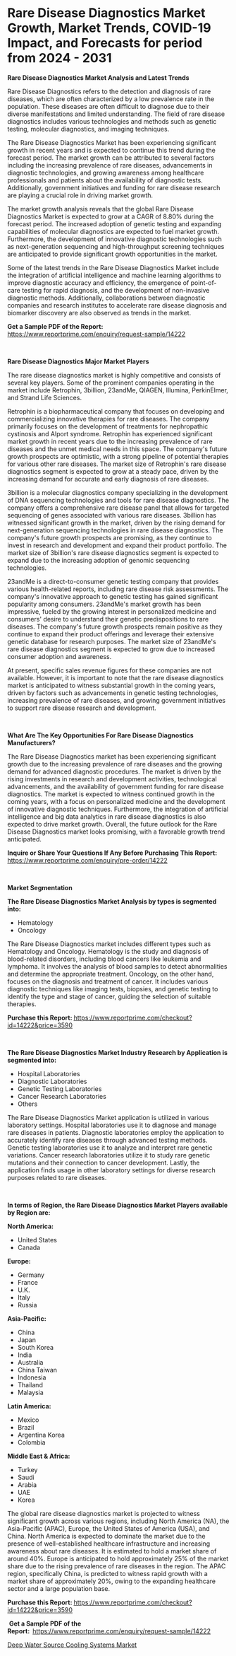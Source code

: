 <p><h1>Rare Disease Diagnostics Market Growth, Market Trends, COVID-19 Impact, and Forecasts for period from 2024 - 2031</h1></p><p><strong>Rare Disease Diagnostics Market Analysis and Latest Trends</strong></p>
<p><p>Rare Disease Diagnostics refers to the detection and diagnosis of rare diseases, which are often characterized by a low prevalence rate in the population. These diseases are often difficult to diagnose due to their diverse manifestations and limited understanding. The field of rare disease diagnostics includes various technologies and methods such as genetic testing, molecular diagnostics, and imaging techniques.</p><p>The Rare Disease Diagnostics Market has been experiencing significant growth in recent years and is expected to continue this trend during the forecast period. The market growth can be attributed to several factors including the increasing prevalence of rare diseases, advancements in diagnostic technologies, and growing awareness among healthcare professionals and patients about the availability of diagnostic tests. Additionally, government initiatives and funding for rare disease research are playing a crucial role in driving market growth.</p><p>The market growth analysis reveals that the global Rare Disease Diagnostics Market is expected to grow at a CAGR of 8.80% during the forecast period. The increased adoption of genetic testing and expanding capabilities of molecular diagnostics are expected to fuel market growth. Furthermore, the development of innovative diagnostic technologies such as next-generation sequencing and high-throughput screening techniques are anticipated to provide significant growth opportunities in the market.</p><p>Some of the latest trends in the Rare Disease Diagnostics Market include the integration of artificial intelligence and machine learning algorithms to improve diagnostic accuracy and efficiency, the emergence of point-of-care testing for rapid diagnosis, and the development of non-invasive diagnostic methods. Additionally, collaborations between diagnostic companies and research institutes to accelerate rare disease diagnosis and biomarker discovery are also observed as trends in the market.</p></p>
<p><strong>Get a Sample PDF of the Report:&nbsp;</strong> <a href="https://www.reportprime.com/enquiry/request-sample/14222">https://www.reportprime.com/enquiry/request-sample/14222</a></p>
<p>&nbsp;</p>
<p><strong>Rare Disease Diagnostics Major Market Players</strong></p>
<p><p>The rare disease diagnostics market is highly competitive and consists of several key players. Some of the prominent companies operating in the market include Retrophin, 3billion, 23andMe, QIAGEN, Illumina, PerkinElmer, and Strand Life Sciences.</p><p>Retrophin is a biopharmaceutical company that focuses on developing and commercializing innovative therapies for rare diseases. The company primarily focuses on the development of treatments for nephropathic cystinosis and Alport syndrome. Retrophin has experienced significant market growth in recent years due to the increasing prevalence of rare diseases and the unmet medical needs in this space. The company's future growth prospects are optimistic, with a strong pipeline of potential therapies for various other rare diseases. The market size of Retrophin's rare disease diagnostics segment is expected to grow at a steady pace, driven by the increasing demand for accurate and early diagnosis of rare diseases.</p><p>3billion is a molecular diagnostics company specializing in the development of DNA sequencing technologies and tools for rare disease diagnostics. The company offers a comprehensive rare disease panel that allows for targeted sequencing of genes associated with various rare diseases. 3billion has witnessed significant growth in the market, driven by the rising demand for next-generation sequencing technologies in rare disease diagnostics. The company's future growth prospects are promising, as they continue to invest in research and development and expand their product portfolio. The market size of 3billion's rare disease diagnostics segment is expected to expand due to the increasing adoption of genomic sequencing technologies.</p><p>23andMe is a direct-to-consumer genetic testing company that provides various health-related reports, including rare disease risk assessments. The company's innovative approach to genetic testing has gained significant popularity among consumers. 23andMe's market growth has been impressive, fueled by the growing interest in personalized medicine and consumers' desire to understand their genetic predispositions to rare diseases. The company's future growth prospects remain positive as they continue to expand their product offerings and leverage their extensive genetic database for research purposes. The market size of 23andMe's rare disease diagnostics segment is expected to grow due to increased consumer adoption and awareness.</p><p>At present, specific sales revenue figures for these companies are not available. However, it is important to note that the rare disease diagnostics market is anticipated to witness substantial growth in the coming years, driven by factors such as advancements in genetic testing technologies, increasing prevalence of rare diseases, and growing government initiatives to support rare disease research and development.</p></p>
<p>&nbsp;</p>
<p><strong>What Are The Key Opportunities For Rare Disease Diagnostics Manufacturers?</strong></p>
<p><p>The Rare Disease Diagnostics market has been experiencing significant growth due to the increasing prevalence of rare diseases and the growing demand for advanced diagnostic procedures. The market is driven by the rising investments in research and development activities, technological advancements, and the availability of government funding for rare disease diagnostics. The market is expected to witness continued growth in the coming years, with a focus on personalized medicine and the development of innovative diagnostic techniques. Furthermore, the integration of artificial intelligence and big data analytics in rare disease diagnostics is also expected to drive market growth. Overall, the future outlook for the Rare Disease Diagnostics market looks promising, with a favorable growth trend anticipated.</p></p>
<p><strong>Inquire or Share Your Questions If Any Before Purchasing This Report:</strong> <a href="https://www.reportprime.com/enquiry/pre-order/14222">https://www.reportprime.com/enquiry/pre-order/14222</a></p>
<p>&nbsp;</p>
<p><strong>Market Segmentation</strong></p>
<p><strong>The Rare Disease Diagnostics Market Analysis by types is segmented into:</strong></p>
<p><ul><li>Hematology</li><li>Oncology</li></ul></p>
<p><p>The Rare Disease Diagnostics market includes different types such as Hematology and Oncology. Hematology is the study and diagnosis of blood-related disorders, including blood cancers like leukemia and lymphoma. It involves the analysis of blood samples to detect abnormalities and determine the appropriate treatment. Oncology, on the other hand, focuses on the diagnosis and treatment of cancer. It includes various diagnostic techniques like imaging tests, biopsies, and genetic testing to identify the type and stage of cancer, guiding the selection of suitable therapies.</p></p>
<p><strong>Purchase this Report:&nbsp;</strong><a href="https://www.reportprime.com/checkout?id=14222&price=3590">https://www.reportprime.com/checkout?id=14222&price=3590</a></p>
<p>&nbsp;</p>
<p><strong>The Rare Disease Diagnostics Market Industry Research by Application is segmented into:</strong></p>
<p><ul><li>Hospital Laboratories</li><li>Diagnostic Laboratories</li><li>Genetic Testing Laboratories</li><li>Cancer Research Laboratories</li><li>Others</li></ul></p>
<p><p>The Rare Disease Diagnostics Market application is utilized in various laboratory settings. Hospital laboratories use it to diagnose and manage rare diseases in patients. Diagnostic laboratories employ the application to accurately identify rare diseases through advanced testing methods. Genetic testing laboratories use it to analyze and interpret rare genetic variations. Cancer research laboratories utilize it to study rare genetic mutations and their connection to cancer development. Lastly, the application finds usage in other laboratory settings for diverse research purposes related to rare diseases.</p></p>
<p>&nbsp;</p>
<p><strong>In terms of Region, the Rare Disease Diagnostics Market Players available by Region are:</strong></p>
<p>
    <p> <strong> North America: </strong>
        <ul>
            <li>United States</li>
            <li>Canada</li>
        </ul>
        </p> 
    <p> <strong> Europe: </strong>
        <ul>
            <li>Germany</li>
            <li>France</li>
            <li>U.K.</li>
            <li>Italy</li>
            <li>Russia</li>
        </ul>
        </p> 
    <p> <strong> Asia-Pacific: </strong>
        <ul>
            <li>China</li>
            <li>Japan</li>
            <li>South Korea</li>
            <li>India</li>
            <li>Australia</li>
            <li>China Taiwan</li>
            <li>Indonesia</li>
            <li>Thailand</li>
            <li>Malaysia</li>
        </ul>
        </p> 
    <p> <strong> Latin America: </strong>
        <ul>
            <li>Mexico</li>
            <li>Brazil</li>
            <li>Argentina Korea</li>
            <li>Colombia</li>
        </ul>
        </p> 
    <p> <strong> Middle East & Africa: </strong>
        <ul>
            <li>Turkey</li>
            <li>Saudi</li>
            <li>Arabia</li>
            <li>UAE</li>
            <li>Korea</li>
        </ul>
    </p>
    </p>
<p><p>The global rare disease diagnostics market is projected to witness significant growth across various regions, including North America (NA), the Asia-Pacific (APAC), Europe, the United States of America (USA), and China. North America is expected to dominate the market due to the presence of well-established healthcare infrastructure and increasing awareness about rare diseases. It is estimated to hold a market share of around 40%. Europe is anticipated to hold approximately 25% of the market share due to the rising prevalence of rare diseases in the region. The APAC region, specifically China, is predicted to witness rapid growth with a market share of approximately 20%, owing to the expanding healthcare sector and a large population base.</p></p>
<p><strong>Purchase this Report: </strong><a href="https://www.reportprime.com/checkout?id=14222&price=3590">https://www.reportprime.com/checkout?id=14222&price=3590</a></p>
<p>&nbsp;<strong>Get a Sample PDF of the Report:&nbsp;&nbsp;</strong><a href="https://www.reportprime.com/enquiry/request-sample/14222">https://www.reportprime.com/enquiry/request-sample/14222</a></p>
<p><strong></strong></p>
<p><p><a href="https://medium.com/@kathrynlynch04/deep-water-source-cooling-systems-market-analysis-its-cagr-market-segmentation-and-global-58b2d7f187ff">Deep Water Source Cooling Systems Market</a></p></p>